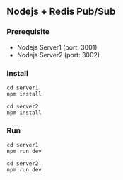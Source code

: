 ## Nodejs + Redis Pub/Sub

### Prerequisite
- Nodejs Server1 (port: 3001)
- Nodejs Server2 (port: 3002)

### Install
```
cd server1
npm install

cd server2
npm install
```

### Run
```
cd server1
npm run dev

cd server2
npm run dev
```
